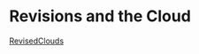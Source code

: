 # Revisions and the Cloud

[RevisedClouds](https://github.com/Kmartin30/Code-102-Reading-Notes/blob/main/RevisedCloud.md)
